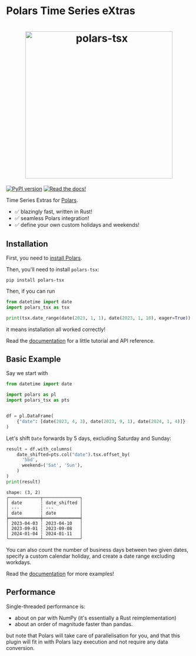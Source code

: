 # Polars Time Series eXtras

<h1 align="center">
	<img
		width="400"
		alt="polars-tsx"
		src="https://github.com/MarcoGorelli/polars-business/assets/33491632/928c68c4-4e71-45a7-bc89-14922c7ce61b">
</h1>

[![PyPI version](https://badge.fury.io/py/polars-business.svg)](https://badge.fury.io/py/polars-business)
[![Read the docs!](https://img.shields.io/badge/Read%20the%20docs!-coolgreen?style=flat&link=https://marcogorelli.github.io/polars-business-docs/)](https://marcogorelli.github.io/polars-business-docs/)

Time Series Extras for [Polars](https://www.pola.rs/).

- ✅ blazingly fast, written in Rust!
- ✅ seamless Polars integration!
- ✅ define your own custom holidays and weekends!

Installation
------------

First, you need to [install Polars](https://pola-rs.github.io/polars/user-guide/installation/).

Then, you'll need to install `polars-tsx`:
```console
pip install polars-tsx
```

Then, if you can run
```python
from datetime import date
import polars_tsx as tsx

print(tsx.date_range(date(2023, 1, 1), date(2023, 1, 10), eager=True))
```
it means installation all worked correctly!

Read the [documentation](https://marcogorelli.github.io/polars-tsx-docs/) for a little tutorial and API reference.

Basic Example
-------------
Say we start with
```python
from datetime import date

import polars as pl
import polars_tsx as pts


df = pl.DataFrame(
    {"date": [date(2023, 4, 3), date(2023, 9, 1), date(2024, 1, 4)]}
)
```

Let's shift `Date` forwards by 5 days, excluding Saturday and Sunday:

```python
result = df.with_columns(
    date_shifted=pts.col("date").tsx.offset_by(
      '5bd',
      weekend=('Sat', 'Sun'),
    )
)
print(result)
```
```
shape: (3, 2)
┌────────────┬──────────────┐
│ date       ┆ date_shifted │
│ ---        ┆ ---          │
│ date       ┆ date         │
╞════════════╪══════════════╡
│ 2023-04-03 ┆ 2023-04-10   │
│ 2023-09-01 ┆ 2023-09-08   │
│ 2024-01-04 ┆ 2024-01-11   │
└────────────┴──────────────┘
```

You can also count the number of business days between two given dates, specify a custom
calendar holiday, and create a date range excluding workdays.

Read the [documentation](https://marcogorelli.github.io/polars-tsx-docs/) for more examples!

Performance
-----------

Single-threaded performance is:
- about on par with NumPy (it's essentially a Rust reimplementation)
- about an order of magnitude faster than pandas.

but note that Polars will take care of parallelisation for you, and that this plugin
will fit in with Polars lazy execution and not require any data conversion.
